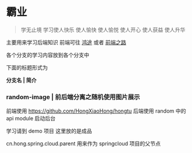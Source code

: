 # 霸业

> 学无止境 学习使人快乐 使人愉快 使人愉悦 使人开心 使人获益 使人升华

主要用来学习后端知识 前端可往 [鸿途](https://github.com/HongXiaoHong/hongtu) 或者 [前端之路](https://github.com/HongXiaoHong/front_road)

各个分支的学习内容放到各个分支中

下面的标题形式为

**分支名 | 简介**

### random-image | 前后端分离之随机使用图片展示

前端使用
https://github.com/HongXiaoHong/hongtu
后端使用 random 中的 api module 启动后台

学习请到 demo 项目
这里放的是成品

cn.hong.spring.cloud.parent 用来作为 springcloud 项目的父节点